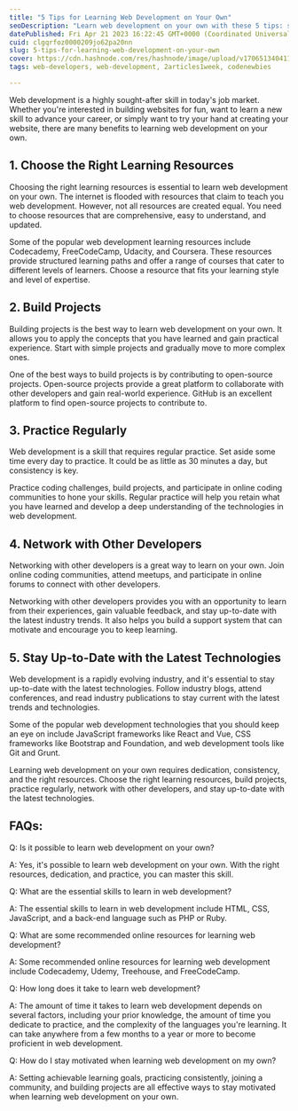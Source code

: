 ```yaml
---
title: "5 Tips for Learning Web Development on Your Own"
seoDescription: "Learn web development on your own with these 5 tips: set a goal, learn by doing, use online resources, build a portfolio, and stay motivated."
datePublished: Fri Apr 21 2023 16:22:45 GMT+0000 (Coordinated Universal Time)
cuid: clgqrfoz0000209jo62pa20nn
slug: 5-tips-for-learning-web-development-on-your-own
cover: https://cdn.hashnode.com/res/hashnode/image/upload/v1706513404117/57742fcb-e4bb-41ac-b108-e14eddf4a3e4.png
tags: web-developers, web-development, 2articles1week, codenewbies

---
```


Web development is a highly sought-after skill in today's job market. Whether you're interested in building websites for fun, want to learn a new skill to advance your career, or simply want to try your hand at creating your website, there are many benefits to learning web development on your own. 

## 1\. Choose the Right Learning Resources

Choosing the right learning resources is essential to learn web development on your own. The internet is flooded with resources that claim to teach you web development. However, not all resources are created equal. You need to choose resources that are comprehensive, easy to understand, and updated.

Some of the popular web development learning resources include Codecademy, FreeCodeCamp, Udacity, and Coursera. These resources provide structured learning paths and offer a range of courses that cater to different levels of learners. Choose a resource that fits your learning style and level of expertise.

## 2\. Build Projects

Building projects is the best way to learn web development on your own. It allows you to apply the concepts that you have learned and gain practical experience. Start with simple projects and gradually move to more complex ones.

One of the best ways to build projects is by contributing to open-source projects. Open-source projects provide a great platform to collaborate with other developers and gain real-world experience. GitHub is an excellent platform to find open-source projects to contribute to.

## 3\. Practice Regularly

Web development is a skill that requires regular practice. Set aside some time every day to practice. It could be as little as 30 minutes a day, but consistency is key.

Practice coding challenges, build projects, and participate in online coding communities to hone your skills. Regular practice will help you retain what you have learned and develop a deep understanding of the technologies in web development.

## 4\. Network with Other Developers

Networking with other developers is a great way to learn on your own. Join online coding communities, attend meetups, and participate in online forums to connect with other developers.

Networking with other developers provides you with an opportunity to learn from their experiences, gain valuable feedback, and stay up-to-date with the latest industry trends. It also helps you build a support system that can motivate and encourage you to keep learning.

## 5\. Stay Up-to-Date with the Latest Technologies

Web development is a rapidly evolving industry, and it's essential to stay up-to-date with the latest technologies. Follow industry blogs, attend conferences, and read industry publications to stay current with the latest trends and technologies.

Some of the popular web development technologies that you should keep an eye on include JavaScript frameworks like React and Vue, CSS frameworks like Bootstrap and Foundation, and web development tools like Git and Grunt.

Learning web development on your own requires dedication, consistency, and the right resources. Choose the right learning resources, build projects, practice regularly, network with other developers, and stay up-to-date with the latest technologies.

## FAQs:

Q: Is it possible to learn web development on your own?

A: Yes, it's possible to learn web development on your own. With the right resources, dedication, and practice, you can master this skill.

Q: What are the essential skills to learn in web development?

A: The essential skills to learn in web development include HTML, CSS, JavaScript, and a back-end language such as PHP or Ruby.

Q: What are some recommended online resources for learning web development?

A: Some recommended online resources for learning web development include Codecademy, Udemy, Treehouse, and FreeCodeCamp.

Q: How long does it take to learn web development?

A: The amount of time it takes to learn web development depends on several factors, including your prior knowledge, the amount of time you dedicate to practice, and the complexity of the languages you're learning. It can take anywhere from a few months to a year or more to become proficient in web development.

Q: How do I stay motivated when learning web development on my own?

A: Setting achievable learning goals, practicing consistently, joining a community, and building projects are all effective ways to stay motivated when learning web development on your own.